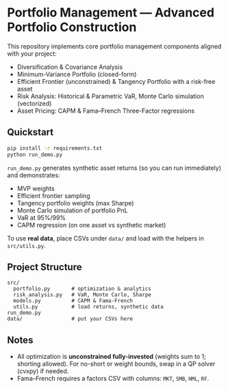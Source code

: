 # Portfolio Management — Advanced Portfolio Construction

This repository implements core portfolio management components aligned with your project:

- Diversification & Covariance Analysis
- Minimum-Variance Portfolio (closed-form)
- Efficient Frontier (unconstrained) & Tangency Portfolio with a risk-free asset
- Risk Analysis: Historical & Parametric VaR, Monte Carlo simulation (vectorized)
- Asset Pricing: CAPM & Fama–French Three-Factor regressions

## Quickstart

```bash
pip install -r requirements.txt
python run_demo.py
```

`run_demo.py` generates synthetic asset returns (so you can run immediately) and
demonstrates:
- MVP weights
- Efficient frontier sampling
- Tangency portfolio weights (max Sharpe)
- Monte Carlo simulation of portfolio PnL
- VaR at 95%/99%
- CAPM regression (on one asset vs synthetic market)

To use **real data**, place CSVs under `data/` and load with the helpers in `src/utils.py`.

## Project Structure
```
src/
  portfolio.py       # optimization & analytics
  risk_analysis.py   # VaR, Monte Carlo, Sharpe
  models.py          # CAPM & Fama-French
  utils.py           # load returns, synthetic data
run_demo.py
data/                # put your CSVs here
```

## Notes
- All optimization is **unconstrained fully-invested** (weights sum to 1; shorting allowed). 
  For no-short or weight bounds, swap in a QP solver (cvxpy) if needed.
- Fama–French requires a factors CSV with columns: `MKT`, `SMB`, `HML`, `RF`.

